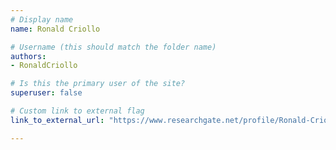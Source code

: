 ```yaml
---
# Display name
name: Ronald Criollo

# Username (this should match the folder name)
authors:
- RonaldCriollo

# Is this the primary user of the site?
superuser: false

# Custom link to external flag
link_to_external_url: "https://www.researchgate.net/profile/Ronald-Criollo"

---
```

